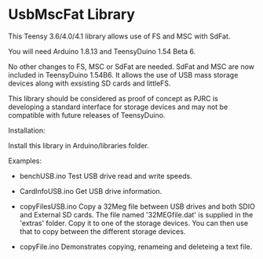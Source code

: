 # UsbMscFat Library

This Teensy 3.6/4.0/4.1 library allows use of FS and MSC with SdFat.

You will need Arduino 1.8.13 and TeensyDuino 1.54 Beta 6.

No other changes to FS, MSC or SdFat are needed. SdFat and MSC are now included in TeensyDuino 1.54B6.
It allows the use of USB mass storage devices along with exsisting SD cards and littleFS.

This library should be considered as proof of concept as PJRC is developing a standard interface for storage devices and may not
be compatible with future releases of TeensyDuino.

Installation:

Install this library in Arduino/libraries folder.
  
Examples:
- benchUSB.ino     Test USB drive read and write speeds.

- CardInfoUSB.ino  Get USB drive information.

- copyFilesUSB.ino Copy a 32Meg file between USB drives and both SDIO and External SD cards.
                   The file named '32MEGfile.dat' is supplied in the 'extras' folder.
                   Copy it to one of the storage devices. You can then use that to copy
                   between the different storage devices.
- copyFile.ino     Demonstrates copying, renameing and deleteing a text file.

